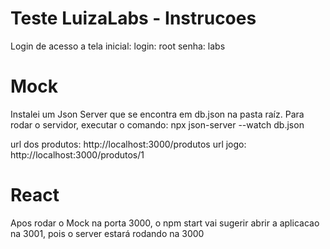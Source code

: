 # Teste LuizaLabs - Instrucoes

Login de acesso a tela inicial:
login: root
senha: labs

# Mock

Instalei um Json Server que se encontra em db.json na pasta raíz. Para rodar o servidor, executar o comando: npx json-server --watch db.json

url dos produtos: http://localhost:3000/produtos
url jogo: http://localhost:3000/produtos/1

# React

Apos rodar o Mock na porta 3000, o npm start vai sugerir abrir a aplicacao na 3001, pois o server estará rodando na 3000
